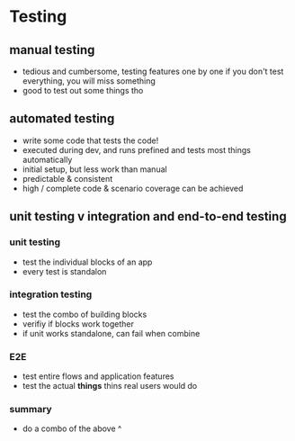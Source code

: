 # Testing

## manual testing
- tedious and cumbersome, testing features one by one
if you don't test everything, you will miss something
- good to test out some things tho

## automated testing
- write some code that tests the code!
- executed during dev, and runs prefined and tests most things automatically
- initial setup, but less work than manual
- predictable & consistent
- high / complete code & scenario coverage can be achieved

## unit testing v integration and end-to-end testing

### unit testing
- test the individual blocks of an app
- every test is standalon

### integration testing
- test the combo of building blocks
- verifiy if blocks work together
- if unit works standalone, can fail when combine

### E2E
- test entire flows and application features
- test the actual **things** thins real users would do

### summary
- do a combo of the above ^